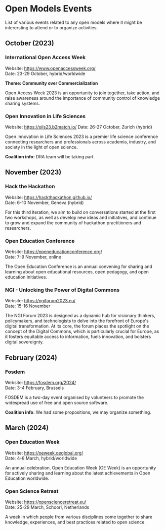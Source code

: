 # Open Models Events

List of various events related to any open models where it might be interersting to attend or to organize activities.

## October (2023)

### International Open Access Week

Website: https://www.openaccessweek.org/  
Date: 23-29 October, hybrid/worldwide

**Theme: Community over Commercialization**

Open Access Week 2023 is an opportunity to join together, take action, and raise awareness around the importance of
community control of knowledge sharing systems.

### Open Innovation in Life Sciences

Website: https://oils23.b2match.io/
Date: 26-27 October, Zurich (hybrid)

Open Innovation in Life Sciences 2023 is a premier life science conference connecting researchers and professionals
across academia, industry, and society in the light of open science.

**Coalition info:** DRA team will be taking part.

## November (2023)

### Hack the Hackathon

Website: https://hackthackathon.github.io/  
Date: 6-10 November, Geneva (hybrid)

For this third iteration, we aim to build on conversations started at the first two workshops, as well as develop new
ideas and initiatives, and continue to grow and expand the community of hackathon practitioners and researchers.

### Open Education Conference

Website: https://openeducationconference.org/  
Date: 7-9 November, online

The Open Education Conference is an annual convening for sharing and learning about open educational resources, open
pedagogy, and open education initiatives.

### NGI - Unlocking the Power of Digital Commons

Website: https://ngiforum2023.eu/  
Date: 15-16 November

The NGI Forum 2023 is designed as a dynamic hub for visionary thinkers, policymakers, and technologists to delve into
the forefront of Europe's digital transformation. At its core, the forum places the spotlight on the concept of the
Digital Commons, which is particularly crucial for Europe, as it fosters equitable access to information, fuels
innovation, and bolsters digital sovereignty.  

## February (2024)

### Fosdem

Website: https://fosdem.org/2024/  
Date: 3-4 February, Brussels

FOSDEM is a two-day event organised by volunteers to promote the widespread use of free and open source software.

**Coalition info:** We had some propositions, we may organize something.

## March (2024)

### Open Education Week

Website: https://oeweek.oeglobal.org/  
Date: 4-8 March, hybrid/worldwide

An annual celebration, Open Education Week (OE Week) is an opportunity for actively sharing and learning about the
latest achievements in Open Education worldwide.

### Open Science Retreat

Website: https://openscienceretreat.eu/  
Date: 25-29 March, Schoorl, Netherlands

A week in which people from various disciplines come together to share knowledge, experiences, and best practices
related to open science.
